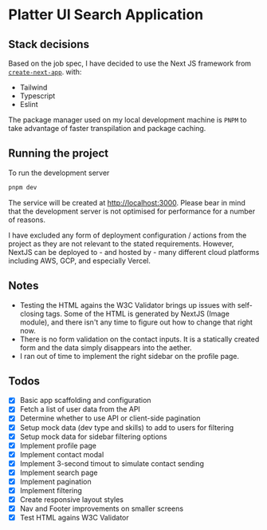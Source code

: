 # Platter UI Search Application

## Stack decisions

Based on the job spec, I have decided to use the Next JS framework from [`create-next-app`](https://github.com/vercel/next.js/tree/canary/packages/create-next-app). with:
- Tailwind
- Typescript
- Eslint

The package manager used on my local development machine is `PNPM` to take advantage of faster transpilation and package caching.

## Running the project

To run the development server
```bash
pnpm dev
```

The service will be created at [http://localhost:3000](http://localhost:3000). Please bear in mind that the development server is not optimised for performance for a number of reasons.

I have excluded any form of deployment configuration / actions from the project as they are not relevant to the stated requirements. However, NextJS can be deployed to - and hosted by - many different cloud platforms including AWS, GCP, and especially Vercel.

## Notes

- Testing the HTML agains the W3C Validator brings up issues with self-closing tags. Some of the HTML is generated by NextJS (Image module), and there isn't any time to figure out how to change that right now.
- There is no form validation on the contact inputs. It is a statically created form and the data simply disappears into the aether.
- I ran out of time to implement the right sidebar on the profile page.

## Todos

- [x] Basic app scaffolding and configuration
- [x] Fetch a list of user data from the API
- [x] Determine whether to use API or client-side pagination
- [x] Setup mock data (dev type and skills) to add to users for filtering
- [x] Setup mock data for sidebar filtering options
- [x] Implement profile page
- [x] Implement contact modal
- [x] Implement 3-second timout to simulate contact sending
- [x] Implement search page
- [x] Implement pagination
- [x] Implement filtering
- [x] Create responsive layout styles
- [x] Nav and Footer improvements on smaller screens
- [x] Test HTML agains W3C Validator
